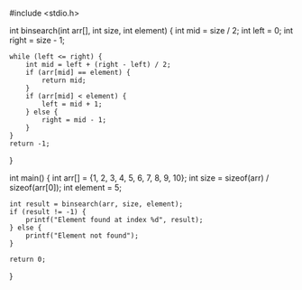 #include <stdio.h>

int binsearch(int arr[], int size, int element) {
    int mid = size / 2;
    int left = 0;
    int right = size - 1;
    
    while (left <= right) {
        int mid = left + (right - left) / 2;
        if (arr[mid] == element) {
            return mid;
        }
        if (arr[mid] < element) {
            left = mid + 1;
        } else {
            right = mid - 1;
        }
    }
    return -1;
}

int main() {
    int arr[] = {1, 2, 3, 4, 5, 6, 7, 8, 9, 10};
    int size = sizeof(arr) / sizeof(arr[0]);
    int element = 5;
    
    int result = binsearch(arr, size, element);
    if (result != -1) {
        printf("Element found at index %d", result);
    } else {
        printf("Element not found");
    }
    
    return 0;
}